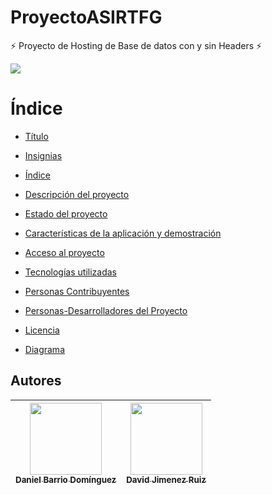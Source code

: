 # ProyectoASIRTFG
:zap: Proyecto de Hosting de Base de datos con y sin Headers :zap:

<p align="left">
  <img src="https://img.shields.io/badge/STATUS-EN%20DESAROLLO-green">
</p>


# Índice

* [Título](#ProyectoASIRTFG)

* [Insignias](#insignias)

* [Índice](#índice)

* [Descripción del proyecto](#descripción-del-proyecto)

* [Estado del proyecto](#Estado-del-proyecto)

* [Características de la aplicación y demostración](#Características-de-la-aplicación-y-demostración)

* [Acceso al proyecto](#acceso-proyecto)

* [Tecnologías utilizadas](#tecnologías-utilizadas)

* [Personas Contribuyentes](#personas-contribuyentes)

* [Personas-Desarrolladores del Proyecto](#personas-desarrolladores)

* [Licencia](https://github.com/DanieBarrio/ProyectoASIRTFG/blob/main/LICENSE)

* [Diagrama](#conclusión)


## Autores

| <div align="center"><a href="https://github.com/DanieBarrio"><img src="https://avatars.githubusercontent.com/u/145673109?v=4" width="115"/><br><sub><strong>Daniel Barrio Domínguez</strong></sub></a></div> | <div align="center"><a href="https://github.com/Davidjimenez05"><img src="https://avatars.githubusercontent.com/u/145720278?v=4" width="115"/><br><sub><strong>David Jimenez Ruiz</strong></sub></a></div> |
|:-----------------------------------------------------------------------------------------------------------------------------------------------------------:|:---------------------------------------------------------------------------------------------------------------------------------------------------------:|
